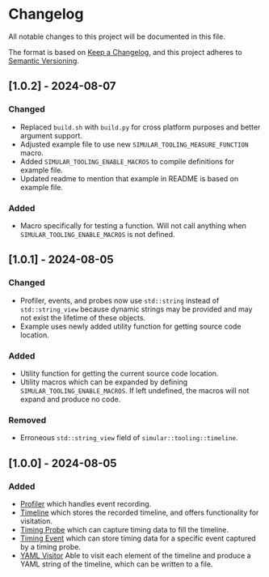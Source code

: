 # Changelog

All notable changes to this project will be documented in this file.

The format is based on [Keep a Changelog](https://keepachangelog.com/en/1.1.0/),
and this project adheres to [Semantic Versioning](https://semver.org/spec/v2.0.0.html).

## [1.0.2] - 2024-08-07

### Changed

- Replaced `build.sh` with `build.py` for cross platform purposes and better argument support.
- Adjusted example file to use new `SIMULAR_TOOLING_MEASURE_FUNCTION` macro.
- Added `SIMULAR_TOOLING_ENABLE_MACROS` to compile definitions for example file.
- Updated readme to mention that example in README is based on example file.

### Added

- Macro specifically for testing a function. Will not call anything when `SIMULAR_TOOLING_ENABLE_MACROS` is not defined.

## [1.0.1] - 2024-08-05

### Changed

- Profiler, events, and probes now use `std::string` instead of `std::string_view` because dynamic strings may be provided and may not exist the lifetime of these objects.
- Example uses newly added utility function for getting source code location.

### Added

- Utility function for getting the current source code location.
- Utility macros which can be expanded by defining `SIMULAR_TOOLING_ENABLE_MACROS`. If left undefined, the macros will not expand and produce no code.

### Removed

- Erroneous `std::string_view` field of `simular::tooling::timeline`.

## [1.0.0] - 2024-08-05

### Added

- [Profiler](./include/simular/tooling/profiler.hpp) which handles event recording.
- [Timeline](./include/simular/tooling/timeline.hpp) which stores the recorded timeline, and offers functionality for visitation.
- [Timing Probe](./include/simular/tooling/probes.hpp) which can capture timing data to fill the timeline.
- [Timing Event](./include/simular/tooling/events.hpp) which can store timing data for a specific event captured by a timing probe.
- [YAML Visitor](./include/simular/tooling/visitors.hpp) Able to visit each element of the timeline and produce a YAML string of the timeline, which can be written to a file.
